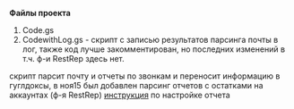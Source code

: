 **Файлы проекта**  
1. Code.gs  
2. CodewithLog.gs - скрипт с записью результатов парсинга почты в лог, также код лучше закомментирован, но последних изменений в т.ч. ф-и RestRep здесь нет. 

скрипт парсит почту и отчеты по звонкам и переносит информацию в гуглдоксы, 
в ноя15 был добавлен парсинг отчетов с остатками на аккаунтах (ф-я RestRep) [инструкция](https://docs.google.com/spreadsheets/d/1OEkF0ANvg-X-ofCY3w1tCntM5WuV8QI_vWO9b2AsQgY/edit#gid=758883638&vpid=A16) по настройке отчета

